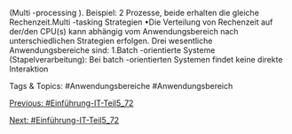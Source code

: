 (Multi -processing ).
Beispiel: 2 Prozesse, beide erhalten die gleiche Rechenzeit.Multi -tasking Strategien
•Die Verteilung von Rechenzeit auf der/den CPU(s) kann abhängig vom Anwendungsbereich 
nach unterschiedlichen Strategien erfolgen. Drei wesentliche Anwendungsbereiche sind:
1.Batch -orientierte Systeme (Stapelverarbeitung): Bei batch -orientierten Systemen findet keine direkte Interaktion 

   Tags & Topics:
   #Anwendungsbereiche
   #Anwendungsbereich

[Previous: #Einführung-IT-Teil5_72](Einführung-IT-Teil5_72.md)

[Next: #Einführung-IT-Teil5_72](Einführung-IT-Teil5_72.md)